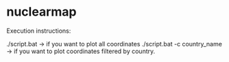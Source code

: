 # nuclearmap
Execution instructions:

./script.bat -> if you want to plot all coordinates
./script.bat -c country_name -> if you want to plot coordinates filtered by country.

